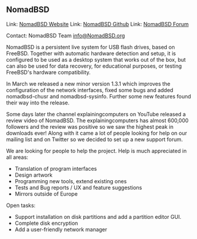 ## NomadBSD ##

Link:	 [NomadBSD Website](https://www.nomadbsd.org/)
Link:	 [NomadBSD Github](https://www.github.com/NomadBSD/NomadBSD)
Link:    [NomadBSD Forum](https://forum.NomadBSD.org/)

Contact: NomadBSD Team <info@NomadBSD.org>

NomadBSD is a persistent live system for USB flash drives, based on FreeBSD.
Together with automatic hardware detection and setup, it is configured to be
used as a desktop system that works out of the box, but can also be used for
data recovery, for educational purposes, or testing FreeBSD's hardware
compatibility.

In March we released a new minor version 1.3.1 which improves the configuration
of the network interfaces, fixed some bugs and added nomadbsd-chusr and
nomadbsd-sysinfo. Further some new features found their way into the release.

Some days later the channel explainingcomputers on YouTube released a review video of
NomadBSD. The explainingcomputers has almost 600,000 followers and the review was positive
so we saw the highest peak in downloads ever! Along with it came a lot of people looking for
help on our mailing list and on Twitter so we decided to set up a new support forum.

We are looking for people to help the project. Help is much appreciated in all areas:

  * Translation of program interfaces
  * Design artwork
  * Programming new tools, extend existing ones
  * Tests and Bug reports / UX and feature suggestions
  * Mirrors outside of Europe

Open tasks:

  * Support installation on disk partitions and add a partition editor GUI.
  * Complete disk encryption
  * Add a user-friendly network manager

